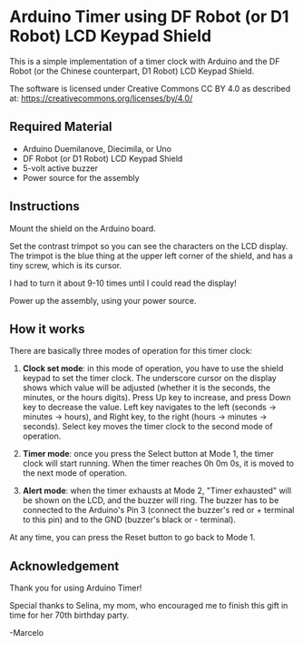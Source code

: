 # Arduino Timer using DF Robot (or D1 Robot) LCD Keypad Shield

This is a simple implementation of a timer clock with Arduino and the DF Robot (or the Chinese counterpart, D1 Robot)
LCD Keypad Shield.

The software is licensed under Creative Commons CC BY 4.0 as described at: https://creativecommons.org/licenses/by/4.0/

## Required Material

* Arduino Duemilanove, Diecimila, or Uno
* DF Robot (or D1 Robot) LCD Keypad Shield
* 5-volt active buzzer
* Power source for the assembly

## Instructions

Mount the shield on the Arduino board.

Set the contrast trimpot so you can see the characters on the LCD
display. The trimpot is the blue thing at the upper left corner of the 
shield, and has a tiny screw, which is its cursor.

I had to turn it about 9-10 times until I could read the display!

Power up the assembly, using your power source.

## How it works

There are basically three modes of operation for this timer clock:

1) **Clock set mode**: in this mode of operation, you have to use the
shield keypad to set the timer clock. The underscore cursor on the display shows
which value will be adjusted (whether it is the seconds, the minutes, 
or the hours digits). Press Up key to increase, and press Down key to decrease
the value. Left key navigates to the left (seconds -> minutes -> hours),
and Right key, to the right (hours -> minutes -> seconds). Select key
moves the timer clock to the second mode of operation.

2) **Timer mode**: once you press the Select button at Mode 1, the timer clock will start 
running. When the timer reaches 0h 0m 0s, it is moved to the next mode of operation.

3) **Alert mode**: when the timer exhausts at Mode 2, "Timer exhausted" will be
shown on the LCD, and the buzzer will ring. The buzzer has to be connected
to the Arduino's Pin 3 (connect the buzzer's red or + terminal to this pin) and
to the GND (buzzer's black or - terminal).

At any time, you can press the Reset button to go back to Mode 1.

## Acknowledgement

Thank you for using Arduino Timer!

Special thanks to Selina, my mom, who encouraged me to finish this gift in time for her 70th birthday party.

-Marcelo 
